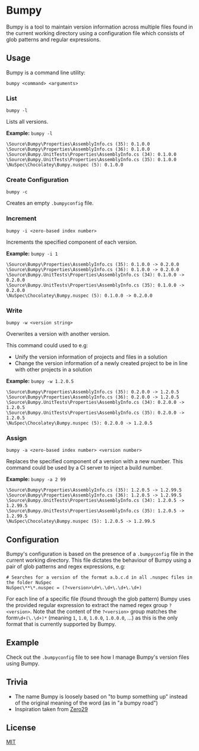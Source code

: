 # Bumpy

Bumpy is a tool to maintain version information across multiple files found in the current working directory using a configuration file which consists of glob patterns and regular expressions.

## Usage

Bumpy is a command line utility:

```
bumpy <command> <arguments>
```

### List

```
bumpy -l
```

Lists all versions.

**Example:** `bumpy -l`

```
\Source\Bumpy\Properties\AssemblyInfo.cs (35): 0.1.0.0
\Source\Bumpy\Properties\AssemblyInfo.cs (36): 0.1.0.0
\Source\Bumpy.UnitTests\Properties\AssemblyInfo.cs (34): 0.1.0.0
\Source\Bumpy.UnitTests\Properties\AssemblyInfo.cs (35): 0.1.0.0
\NuSpec\Chocolatey\Bumpy.nuspec (5): 0.1.0.0
```

### Create Configuration

```
bumpy -c
```

Creates an empty `.bumpyconfig` file.

### Increment

```
bumpy -i <zero-based index number>
```

Increments the specified component of each version.

**Example:** `bumpy -i 1`

```
\Source\Bumpy\Properties\AssemblyInfo.cs (35): 0.1.0.0 -> 0.2.0.0
\Source\Bumpy\Properties\AssemblyInfo.cs (36): 0.1.0.0 -> 0.2.0.0
\Source\Bumpy.UnitTests\Properties\AssemblyInfo.cs (34): 0.1.0.0 -> 0.2.0.0
\Source\Bumpy.UnitTests\Properties\AssemblyInfo.cs (35): 0.1.0.0 -> 0.2.0.0
\NuSpec\Chocolatey\Bumpy.nuspec (5): 0.1.0.0 -> 0.2.0.0
```

### Write

```
bumpy -w <version string>
```

Overwrites a version with another version.

This command could used to e.g:

- Unify the version information of projects and files in a solution
- Change the version information of a newly created project to be in line with other projects in a solution

**Example:** `bumpy -w 1.2.0.5`

```
\Source\Bumpy\Properties\AssemblyInfo.cs (35): 0.2.0.0 -> 1.2.0.5
\Source\Bumpy\Properties\AssemblyInfo.cs (36): 0.2.0.0 -> 1.2.0.5
\Source\Bumpy.UnitTests\Properties\AssemblyInfo.cs (34): 0.2.0.0 -> 1.2.0.5
\Source\Bumpy.UnitTests\Properties\AssemblyInfo.cs (35): 0.2.0.0 -> 1.2.0.5
\NuSpec\Chocolatey\Bumpy.nuspec (5): 0.2.0.0 -> 1.2.0.5
```

### Assign

```
bumpy -a <zero-based index number> <version number>
```

Replaces the specified component of a version with a new number. This command could be used by a CI server to inject a build number.

**Example:** `bumpy -a 2 99`

```
\Source\Bumpy\Properties\AssemblyInfo.cs (35): 1.2.0.5 -> 1.2.99.5
\Source\Bumpy\Properties\AssemblyInfo.cs (36): 1.2.0.5 -> 1.2.99.5
\Source\Bumpy.UnitTests\Properties\AssemblyInfo.cs (34): 1.2.0.5 -> 1.2.99.5
\Source\Bumpy.UnitTests\Properties\AssemblyInfo.cs (35): 1.2.0.5 -> 1.2.99.5
\NuSpec\Chocolatey\Bumpy.nuspec (5): 1.2.0.5 -> 1.2.99.5
```

## Configuration

Bumpy's configuration is based on the presence of a `.bumpyconfig` file in the current working directory. This file dictates the behaviour of Bumpy using a pair of glob patterns and regex expressions, e.g:

```
# Searches for a version of the format a.b.c.d in all .nuspec files in the folder NuSpec
NuSpec\**\*.nuspec = (?<version>\d+\.\d+\.\d+\.\d+)
```

For each line of a specific file (found through the glob pattern) Bumpy uses the provided regular expression to extract the named regex group `?<version>`. Note that the content of the `?<version>` group matches the form`\d+(\.\d+)*` (meaning `1`, `1.0`, `1.0.0`, `1.0.0.0`, ...) as this is the only format that is currently supported by Bumpy.

## Example

Check out the `.bumpyconfig` file to see how I manage Bumpy's version files using Bumpy.

## Trivia

- The name Bumpy is loosely based on "to bump something up" instead of the original meaning of the word (as in "a bumpy road")
- Inspiration taken from [Zero29](https://github.com/ploeh/ZeroToNine)

## License

[MIT](http://opensource.org/licenses/MIT)
